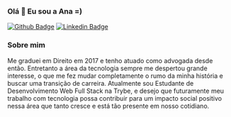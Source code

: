 ### Olá 👋 Eu sou a Ana =)


[![Github Badge](https://img.shields.io/badge/-Github-000?style=flat-square&logo=Github&logoColor=white&link=https://github.com/AnacTavares)](https://github.com/AnacTavares)
[![Linkedin Badge](https://img.shields.io/badge/-LinkedIn-blue?style=flat-square&logo=Linkedin&logoColor=white&link=https://www.linkedin.com/in/tavaresanast/)](https://www.linkedin.com/in/tavaresanast/)


### Sobre mim

Me graduei em Direito em 2017 e tenho atuado como advogada desde então. Entretanto a área da tecnologia sempre me despertou grande interesse, o que me fez mudar completamente o rumo da minha história e buscar uma transição de carreira. Atualmente sou Estudante de Desenvolvimento Web Full Stack na Trybe, e desejo que futuramente meu trabalho com tecnologia possa contribuir para um impacto social positivo nessa área que tanto cresce e está tão presente em nosso cotidiano.
